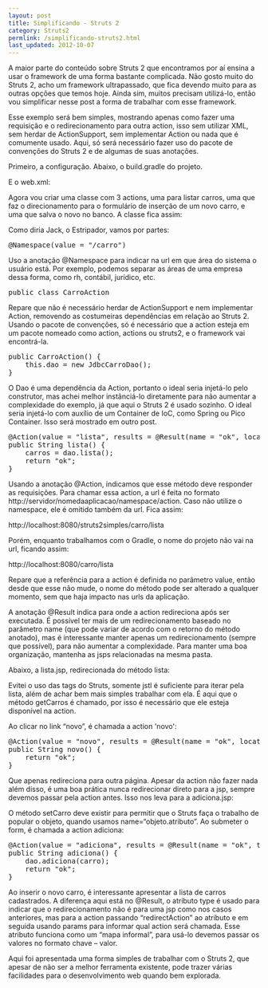 ```yaml
---
layout: post
title: Simplificando - Struts 2
category: Struts2
permlink: /simplificando-struts2.html
last_updated: 2012-10-07
---
```


A maior parte do conteúdo sobre Struts 2 que encontramos por aí ensina a usar o framework de uma forma
bastante complicada. Não gosto muito do Struts 2, acho um framework ultrapassado, que fica devendo muito
para as outras opções que temos hoje. Ainda sim, muitos precisam utilizá-lo, então vou simplificar
nesse post a forma de trabalhar com esse framework.

Esse exemplo será bem simples, mostrando apenas como fazer uma requisição e o redirecionamento para outra
action, isso sem utilizar XML, sem herdar de ActionSupport, sem implementar Action ou nada que é comumente
usado. Aqui, só será necessário fazer uso do pacote de convenções do Struts 2 e de algumas de suas anotações.

Primeiro, a configuração. Abaixo, o build.gradle do projeto.

<script src="https://gist.github.com/3106705.js?file=build.gradle"></script>

E o web.xml:

<script src="https://gist.github.com/3106705.js?file=web.xml"></script>

Agora vou criar uma classe com 3 actions, uma para listar carros, uma que faz o direcionamento para o 
formulário de inserção de um novo carro, e uma que salva o novo no banco. A classe fica assim:

<script src="https://gist.github.com/3106705.js?file=CarroAction.java"></script>

Como diria Jack, o Estripador, vamos por partes:

<pre>
@Namespace<span class="b">(</span>value <span class="b">=</span> <span class="str">"/carro"</span><span class="b">)</span>
</pre>

Uso a anotação @Namespace para indicar na url em que área do sistema o usuário está. Por exemplo, 
podemos separar as áreas de uma empresa dessa forma, como rh, contábil, jurídico, etc. 

<pre>
<span class="b">public class</span> <span class="cl">CarroAction</span>
</pre>

Repare que não é necessário herdar de ActionSupport e nem implementar Action, removendo as 
costumeiras dependências em relação ao Struts 2. Usando o pacote de convenções, só é necessário que a 
action esteja em um pacote nomeado como action, actions ou struts2, e o framework vai encontrá-la.

<pre><span class="b">public <span class="mc">CarroAction</span>() {
    this</span>.<span class="at">dao</span> <span class="b">= new</span> JdbcCarroDao<span class="b">();
}</span></pre>

O Dao é uma dependência da Action, portanto o ideal seria injetá-lo pelo construtor, mas achei 
melhor instânciá-lo diretamente para não aumentar a complexidade do exemplo, já que aqui o Struts 2 
é usado sozinho. O ideal seria injetá-lo com auxílio de um Container de IoC, como Spring ou Pico 
Container. Isso será mostrado em outro post.

<pre>@Action<span class="b">(</span>value <span class="b">=</span> <span class="str">"lista"</span>, results <span class="b">=</span> @Result<span class="b">(</span>name <span class="b">=</span> <span class="str">"ok"</span>, location <span class="b">=</span> <span class="str">"/carro/lista.jsp"</span><span class="b">))
public</span> String <span class="b"><span class="mc">lista</span>() {</span>
    carros <span class="b">=</span> dao.<span class="at">lista</span><span class="b">();
    return</span> <span class="str">"ok"</span><span class="b">;</span>
}</pre>

Usando a anotação @Action, indicamos que esse método deve responder as requisições. Para chamar 
essa action, a url é feita no formato http://servidor/nomedaaplicacao/namespace/action. Caso não 
utilize o namespace, ele é omitido também da url. Fica assim:

http://localhost:8080/struts2simples/carro/lista

Porém, enquanto trabalhamos com o Gradle, o nome do projeto não vai na url, ficando assim:

http://localhost:8080/carro/lista

Repare que a referência para a action é definida no parâmetro value, então desde que esse não mude, 
o nome do método pode ser alterado a qualquer momento, sem que haja impacto nas urls da aplicação.

A anotação @Result indica para onde a action redireciona após ser executada. É possível ter mais 
de um redirecionamento baseado no parâmetro name (que pode variar de acordo com o retorno do método 
anotado), mas é interessante manter apenas um redirecionamento (sempre que possível), para não 
aumentar a complexidade. Para manter uma boa organização, mantenha as jsps relacionadas na mesma pasta.

Abaixo, a lista.jsp, redirecionada do método lista:

<script src="https://gist.github.com/3106705.js?file=lista.jsp"></script>

Evitei o uso das tags do Struts, somente jstl é suficiente para iterar pela lista, além 
de achar bem mais simples trabalhar com ela. É aqui que o método getCarros é chamado, por 
isso é necessário que ele esteja disponível na action.

Ao clicar no link “novo”, é chamada a action 'novo':

<pre>@Action<span class="b">(</span>value <span class="b">=</span> <span class="str">"novo"</span>, results <span class="b">=</span> @Result<span class="b">(</span>name <span class="b">=</span> <span class="str">"ok"</span>, location <span class="b">=</span> <span class="str">"/carro/adiciona.jsp"</span><span class="b">))
public</span> String <span class="b"><span class="mc">novo</span>() {
    return</span> <span class="str">"ok"</span><span class="b">;
}</span></pre>

Que apenas redireciona para outra página. Apesar da action não fazer nada além disso, é uma boa 
prática nunca redirecionar direto para a jsp, sempre devemos passar pela action antes. Isso nos leva 
para a adiciona.jsp:

<script src="https://gist.github.com/3106705.js?file=adiciona.jsp"></script>

O método setCarro deve existir para permitir que o Struts faça o trabalho de popular o objeto, 
quando usamos name=“objeto.atributo”. Ao submeter o form, é chamada a action adiciona:

<pre>@Action<span class="b">(</span>value <span class="b">=</span> <span class="str">"adiciona"</span>, results <span class="b">=</span> @Result<span class="b">(</span>name <span class="b">=</span> <span class="str">"ok"</span>, type <span class="b">=</span> <span class="str">"redirectAction"</span>, params <span class="b">= {</span><span class="str">"actionName"</span>, <span class="str">"lista"</span> <span class="b">}))
public</span> String <span class="b"><span class="mc">adiciona</span>() {</span>
    dao.<span class="at">adiciona</span><span class="b">(</span>carro<span class="b">);
    return</span> <span class="str">"ok"</span><span class="b">;
}</span></pre>

Ao inserir o novo carro, é interessante apresentar a lista de carros cadastrados. A diferença 
aqui está no @Result, o atributo type é usado para indicar que o redirecionamento não é para 
uma jsp como nos casos anteriores, mas para a action passando “redirectAction” ao atributo e 
em seguida usando params para informar qual action será chamada. Esse atributo funciona como 
um “mapa informal”, para usá-lo devemos passar os valores no formato chave – valor.

Aqui foi apresentada uma forma simples de trabalhar com o Struts 2, que apesar de não ser a melhor 
ferramenta existente, pode trazer várias facilidades para o desenvolvimento web quando bem explorada.



